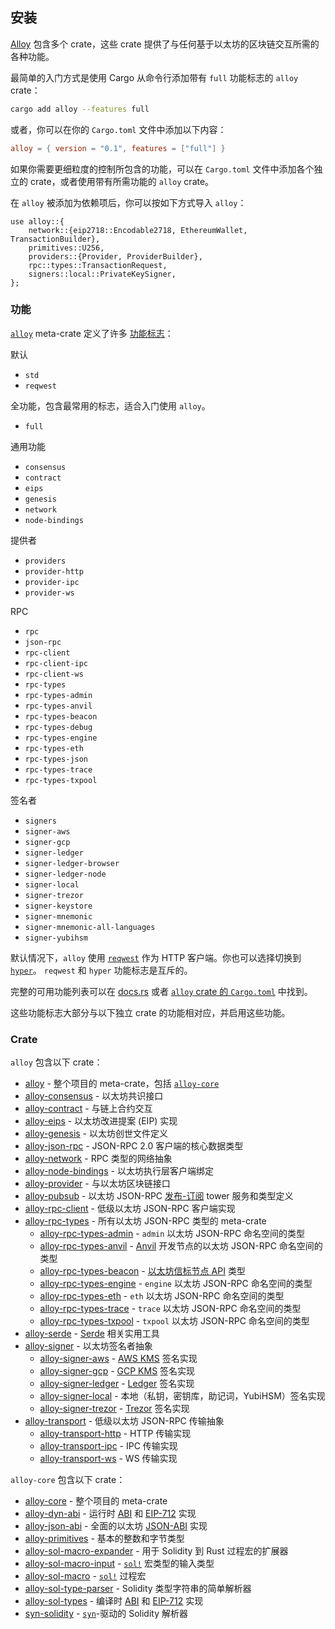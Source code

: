 ## 安装

[Alloy](https://github.com/alloy-rs/alloy) 包含多个 crate，这些 crate 提供了与任何基于以太坊的区块链交互所需的各种功能。

最简单的入门方式是使用 Cargo 从命令行添加带有 `full` 功能标志的 `alloy` crate：

```sh
cargo add alloy --features full
```

或者，你可以在你的 `Cargo.toml` 文件中添加以下内容：

```toml
alloy = { version = "0.1", features = ["full"] }
```

如果你需要更细粒度的控制所包含的功能，可以在 `Cargo.toml` 文件中添加各个独立的 crate，或者使用带有所需功能的 `alloy` crate。

在 `alloy` 被添加为依赖项后，你可以按如下方式导入 `alloy`：

```rust,ignore
use alloy::{
    network::{eip2718::Encodable2718, EthereumWallet, TransactionBuilder},
    primitives::U256,
    providers::{Provider, ProviderBuilder},
    rpc::types::TransactionRequest,
    signers::local::PrivateKeySigner,
};
```

### 功能

[`alloy`](https://github.com/alloy-rs/alloy/tree/main/crates/alloy) meta-crate 定义了许多 [功能标志](https://github.com/alloy-rs/alloy/blob/main/crates/alloy/Cargo.toml)：

默认

- `std`
- `reqwest`

全功能，包含最常用的标志，适合入门使用 `alloy`。

- `full`

通用功能
- `consensus`
- `contract`
- `eips`
- `genesis`
- `network`
- `node-bindings`

提供者
- `providers`
- `provider-http`
- `provider-ipc`
- `provider-ws`

RPC
- `rpc`
- `json-rpc`
- `rpc-client`
- `rpc-client-ipc`
- `rpc-client-ws`
- `rpc-types`
- `rpc-types-admin`
- `rpc-types-anvil`
- `rpc-types-beacon`
- `rpc-types-debug`
- `rpc-types-engine`
- `rpc-types-eth`
- `rpc-types-json`
- `rpc-types-trace`
- `rpc-types-txpool`

签名者
- `signers`
- `signer-aws`
- `signer-gcp`
- `signer-ledger`
- `signer-ledger-browser`
- `signer-ledger-node`
- `signer-local`
- `signer-trezor`
- `signer-keystore`
- `signer-mnemonic`
- `signer-mnemonic-all-languages`
- `signer-yubihsm`

默认情况下，`alloy` 使用 [`reqwest`](https://crates.io/crates/reqwest) 作为 HTTP 客户端。你也可以选择切换到 [`hyper`](https://crates.io/crates/hyper)。
`reqwest` 和 `hyper` 功能标志是互斥的。

完整的可用功能列表可以在 [docs.rs](https://docs.rs/crate/alloy/latest/features) 或者 [`alloy` crate 的 `Cargo.toml`](https://github.com/alloy-rs/alloy/blob/main/crates/alloy/Cargo.toml) 中找到。

这些功能标志大部分与以下独立 crate 的功能相对应，并启用这些功能。

### Crate

`alloy` 包含以下 crate：

- [alloy](https://github.com/alloy-rs/alloy/tree/main/crates/alloy) - 整个项目的 meta-crate，包括 [`alloy-core`](https://docs.rs/alloy-core)
- [alloy-consensus](https://github.com/alloy-rs/alloy/tree/main/crates/consensus) - 以太坊共识接口
- [alloy-contract](https://github.com/alloy-rs/alloy/tree/main/crates/contract) - 与链上合约交互
- [alloy-eips](https://github.com/alloy-rs/alloy/tree/main/crates/eips) - 以太坊改进提案 (EIP) 实现
- [alloy-genesis](https://github.com/alloy-rs/alloy/tree/main/crates/genesis) - 以太坊创世文件定义
- [alloy-json-rpc](https://github.com/alloy-rs/alloy/tree/main/crates/json-rpc) - JSON-RPC 2.0 客户端的核心数据类型
- [alloy-network](https://github.com/alloy-rs/alloy/tree/main/crates/network) - RPC 类型的网络抽象
- [alloy-node-bindings](https://github.com/alloy-rs/alloy/tree/main/crates/node-bindings) - 以太坊执行层客户端绑定
- [alloy-provider](https://github.com/alloy-rs/alloy/tree/main/crates/provider) - 与以太坊区块链接口
- [alloy-pubsub](https://github.com/alloy-rs/alloy/tree/main/crates/pubsub) - 以太坊 JSON-RPC [发布-订阅](https://en.wikipedia.org/wiki/Publish%E2%80%93subscribe_pattern) tower 服务和类型定义
- [alloy-rpc-client](https://github.com/alloy-rs/alloy/tree/main/crates/rpc-client) - 低级以太坊 JSON-RPC 客户端实现
- [alloy-rpc-types](https://github.com/alloy-rs/alloy/tree/main/crates/rpc-types) - 所有以太坊 JSON-RPC 类型的 meta-crate
  - [alloy-rpc-types-admin](https://github.com/alloy-rs/alloy/tree/main/crates/rpc-types-admin) - `admin` 以太坊 JSON-RPC 命名空间的类型
  - [alloy-rpc-types-anvil](https://github.com/alloy-rs/alloy/tree/main/crates/rpc-types-anvil) - [Anvil](https://github.com/foundry-rs/foundry) 开发节点的以太坊 JSON-RPC 命名空间的类型
  - [alloy-rpc-types-beacon](https://github.com/alloy-rs/alloy/tree/main/crates/rpc-types-beacon) - [以太坊信标节点 API](https://ethereum.github.io/beacon-APIs) 类型
  - [alloy-rpc-types-engine](https://github.com/alloy-rs/alloy/tree/main/crates/rpc-types-engine) - `engine` 以太坊 JSON-RPC 命名空间的类型
  - [alloy-rpc-types-eth](https://github.com/alloy-rs/alloy/tree/main/crates/rpc-types-eth) - `eth` 以太坊 JSON-RPC 命名空间的类型
  - [alloy-rpc-types-trace](https://github.com/alloy-rs/alloy/tree/main/crates/rpc-types-trace) - `trace` 以太坊 JSON-RPC 命名空间的类型
  - [alloy-rpc-types-txpool](https://github.com/alloy-rs/alloy/tree/main/crates/rpc-types-txpool) - `txpool` 以太坊 JSON-RPC 命名空间的类型
- [alloy-serde](https://github.com/alloy-rs/alloy/tree/main/crates/serde) - [Serde](https://serde.rs) 相关实用工具
- [alloy-signer](https://github.com/alloy-rs/alloy/tree/main/crates/signer) - 以太坊签名者抽象
  - [alloy-signer-aws](https://github.com/alloy-rs/alloy/tree/main/crates/signer-aws) - [AWS KMS](https://aws.amazon.com/kms) 签名实现
  - [alloy-signer-gcp](https://github.com/alloy-rs/alloy/tree/main/crates/signer-gcp) - [GCP KMS](https://cloud.google.com/kms) 签名实现
  - [alloy-signer-ledger](https://github.com/alloy-rs/alloy/tree/main/crates/signer-ledger) - [Ledger](https://www.ledger.com) 签名实现
  - [alloy-signer-local](https://github.com/alloy-rs/alloy/tree/main/crates/signer-local) - 本地（私钥，密钥库，助记词，YubiHSM）签名实现
  - [alloy-signer-trezor](https://github.com/alloy-rs/alloy/tree/main/crates/signer-trezor) - [Trezor](https://trezor.io) 签名实现
- [alloy-transport](https://github.com/alloy-rs/alloy/tree/main/crates/transport) - 低级以太坊 JSON-RPC 传输抽象
  - [alloy-transport-http](https://github.com/alloy-rs/alloy/tree/main/crates/transport-http) - HTTP 传输实现
  - [alloy-transport-ipc](https://github.com/alloy-rs/alloy/tree/main/crates/transport-ipc) - IPC 传输实现
  - [alloy-transport-ws](https://github.com/alloy-rs/alloy/tree/main/crates/transport-ws) - WS 传输实现

`alloy-core` 包含以下 crate：

- [alloy-core](https://github.com/alloy-rs/core/tree/main/crates/core) - 整个项目的 meta-crate
- [alloy-dyn-abi](https://github.com/alloy-rs/core/tree/main/crates/dyn-abi) - 运行时 [ABI](https://docs.soliditylang.org/en/latest/abi-spec.html) 和 [EIP-712](https://eips.ethereum.org/EIPS/eip-712) 实现
- [alloy-json-abi](https://github.com/alloy-rs/core/tree/main/crates/json-abi) - 全面的以太坊 [JSON-ABI](https://docs.soliditylang.org/en/latest/abi-spec.html#json) 实现
- [alloy-primitives](https://github.com/alloy-rs/core/tree/main/crates/primitives) - 基本的整数和字节类型
- [alloy-sol-macro-expander](https://github.com/alloy-rs/core/tree/main/crates/sol-macro-expander) - 用于 Solidity 到 Rust 过程宏的扩展器
- [alloy-sol-macro-input](https://github.com/alloy-rs/core/tree/main/crates/sol-macro-input) - [`sol!`](https://docs.rs/alloy-sol-macro/latest/alloy_sol_macro/macro.sol.html) 宏类型的输入类型
- [alloy-sol-macro](https://github.com/alloy-rs/core/tree/main/crates/sol-macro) - [`sol!`](https://docs.rs/alloy-sol-macro/latest/alloy_sol_macro/macro.sol.html) 过程宏
- [alloy-sol-type-parser](https://github.com/alloy-rs/core/tree/main/crates/sol-type-parser) - Solidity 类型字符串的简单解析器
- [alloy-sol-types](https://github.com/alloy-rs/core/tree/main/crates/sol-types) - 编译时 [ABI](https://docs.soliditylang.org/en/latest/abi-spec.html) 和 [EIP-712](https://eips.ethereum.org/EIPS/eip-712) 实现
- [syn-solidity](https://github.com/alloy-rs/core/tree/main/crates/syn-solidity) - [`syn`](https://github.com/dtolnay/syn)-驱动的 Solidity 解析器